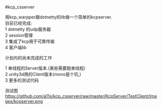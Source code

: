 #kcp_csserver

用kcp_warpper跟dotnetty的lib做一个简单的kcpserver.  
目前已经完成:  
1 dotnetty 的udp服务器  
2 session管理  
3 集成了kcp用于可靠传输  
4 客户端lib  

计划内的尚未完成的工作

1 单线程的Server版本.(某些需要跑单线程)  
2 unity3d用的Client版本(mono是个坑,)  
3 更多的测试代码  

测试图 
https://github.com/a11s/kcp_csserver/raw/master/KcpServer/TestClient/Images/kcpserver.png  
